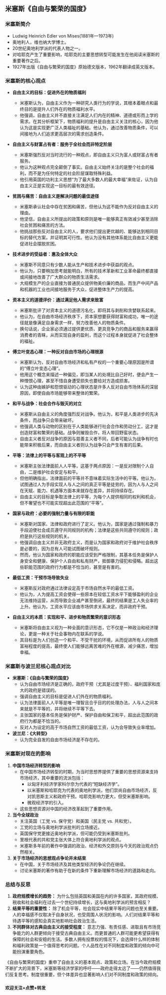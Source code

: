 ## 米塞斯《自由与繁荣的国度》

### **米塞斯简介**
* Ludwig Heinrich Edler von Mises(1881年—1973年)
* 奥地利人，维也纳大学博士。
* 20世纪奥地利学派的代表人物之一。
* 对哈耶克产生了重要影响，哈耶克的主要思想转型可能发生在他阅读米塞斯的重要著作之后。
* 1927年出版《自由与繁荣的国度》原始德文版本，1962年翻译成英文版本。

### **米塞斯的核心观点**

* **自由主义的目标：促进外在的物质福利**
    * 米塞斯认为，自由主义作为一种研究人类行为的学说，其根本着眼点和最终目的是提升人们外在的物质福利水平。
    * 他强调，自由主义并不直接关注满足人们内在的精神、道德或形而上学的需求。在其分析框架下，物质福利的提升是自由主义关注的核心，因为他认为这是实现更广泛人类福祉的基础。他认为，通过改善物质条件，可以间接地为人们追求更高层次的需求创造条件。

* **自由主义与财富占有者：服务于全社会而非特定阶层**
    * 米塞斯强烈反对当时流行的一种观点，即自由主义只为富人或财富占有者服务。
    * 他认为这种观点完全颠倒了事实。自由主义始终关注的是整个社会的福利，而不是为任何特定的社会阶层谋取特殊利益。
    * 他引用英国的功利主义思想“为了最大多数人的最大幸福”来佐证，认为自由主义正是实现这一目标的最有效途径。

* **贫困与痛苦：自由主义是解决问题的最佳途径**
    * 米塞斯承认社会中存在贫困和痛苦，但他认为这不能作为反对自由主义的理由。
    * 他坚信，自由主义所提出的政策和原则是唯一能够真正有效减少甚至消除社会贫困和痛苦的方法。
    * 他挑战那些反对自由主义的人，要求他们提出更优越的、能够达到相同目标的替代方案，并证明其可行性。他认为没有其他体系能比自由主义更能促进社会摆脱贫困。

* **技术进步的受益者：惠及全体大众**
    * 米塞斯不同意只有少数人能从生产和技术进步中获益的观点。
    * 他认为，只要稍加思考就能明白，所有的技术革新和工业革命最终都直接或间接地改善了广大群众的物质生活需求。
    * 大规模生产的企业直接为普通民众提供物美价廉的商品，而生产中间产品和机器的工业也间接地服务于大众，促进整体生产力的提高。

* **资本主义的道德评价：通过满足他人需求来致富**
    * 米塞斯批评了对资本主义的道德污名化，即将其与剥削和贪婪联系起来。
    * 他认为，在自由市场经济秩序下，资本家想要获得财富和成功，唯一的途径就是像满足自身需求一样，努力改善他人的物质条件。
    * 换句话说，企业家必须通过提供更优质、更具竞争力的商品和服务来赢得消费者的青睐，从而实现自身的盈利，而这个过程本身就促进了社会整体的福祉。

* **傅立叶变态心理：一种反对自由市场的心理根源**
    * 米塞斯认为，反对自由市场经济和私有产权的一个重要心理原因是所谓的“傅立叶变态心理”。
    * 他用这个概念来描述一种偏见，即当某人的处境比自己好时，便会产生一种憎恨心理，甚至不惜自身遭受损失也要给对方造成损害。
    * 认为这种由嫉妒和怨恨驱动的心理状态是许多人反对自由市场体系的深层原因，即使自由市场能够带来整体的繁荣。

* **和平与战争：社会合作与毁灭的对立**
    * 米塞斯从自由主义的角度强烈反对战争。他认为，和平是人类进步的先决条件，而战争只会带来破坏。
    * 他强调人类与动物的区别在于人类能够进行社会合作和劳动分工，这才是创造财富和繁荣的基础。战争则摧毁合作，将人带回野蛮状态。
    * 自由主义者反对战争的原因与慈善主义者不同，后者可能认为战争有时也能带来积极后果，而自由主义者则认为战争只会产生有害的后果。

* **平等：法律上的平等与客观上的不平等**
    * 米塞斯主张法律面前人人平等，这基于两点原因：一是反对限制个人自由，二是维护社会安定与和平。
    * 但他明确指出，法律面前的平等并不意味着实际生活中的平等。他认为，试图通过人为手段实现人与人之间的真正平等是徒劳的，因为人与人之间在天赋、能力、机遇等方面本来就存在差异，并将持续存在。
    * 自由主义的目标是争取法律上的平等，为每个人提供相同的权利和机会，但不奢望也不可能实现超出此范围的“平等”。

* **国家与政府：必要的强制力量与有限的职能**
    * 米塞斯对国家、法律和政府进行了定义。他认为，国家是通过强制和暴力手段迫使社会成员遵守共同规则的机构；法律是这些共同遵守的规则；政府是执行这些规则的机关。
    * 他强调自由主义并非无政府主义，而是认为国家和政府对于维护社会秩序是必要的，因为总有人可能试图破坏规则。
    * 然而，他认为国家和政府的职能应该受到严格限制，其基本任务是保护人身安全和健康、保护个人自由和私有财产，抵御暴力侵犯和侵略。超出这些职能范围的政府行为都是不恰当的，甚至是有害的。

* **最低工资：干预市场导致失业**
    * 米塞斯反对政府通过法律设定高于市场自然水平的最低工资。
    * 他认为，人为提高工资会使得一些原本在较低工资水平下能够盈利的企业无法维持运营，从而导致企业减产甚至倒闭，最终的结果是工人失业率的上升。他认为，工资水平应该由市场供求关系决定，而非政府干预。

* **自由主义的本质：实现和平、进步和物质繁荣的意识形态**
    * 米塞斯将自由主义视为一种全面的意识形态，它不仅是一种政治和经济理论，更是一种关于社会事物内在联系的学说。
    * 其目标是为人们创造一个和平、不受干扰的环境，从而促进所有人的物质富裕程度的提高，最终使人们能够远离苦难的外在根源，减少痛苦，增加幸福。

### **米塞斯与波兰尼核心观点对比**

* **米塞斯：《自由与繁荣的国度》**
    * 认为自由市场经济是正确的，政府干预（尤其是过度干预）、福利国家和庞大的政府是错误的。
    * 强调自由主义的目标是促进人们外在的物质福利。
    * 认为法律面前人人平等是唯一理智且合乎目的的处理办法，人与人之间本来就是不平等的，并将继续不平等下去。
    * 主张国家的基本任务是保护财产、保护自由和保卫和平，超出此范围的政府行为都是不恰当的。
    * 反对人为设定的高于市场自然工资的最低工资，认为会导致失业率增加。
* **波兰尼：《大转型》**
    * 认为完全自发的自由市场经济是不存在的。
    
### **米塞斯对现在的影响**

1.  **中国市场经济转型的影响**
    * 在中国市场经济转型的时期，为当时思想界提供了重要的思想资源来支持市场经济，其中重要的流派包括：
        * 以匈牙利经济学家科尔奈为代表的“短缺经济学”。
        * 以米塞斯和哈耶克为代表的奥地利学派，他们崇尚自由市场经济，反对凯恩斯主义和政府干预。哈耶克影响力更大，但受米塞斯影响。
        * 微观经济学的引入。
    * 这些思想资源对中国的经济改革起到了重要作用。
2.  **当今全球政治**
    * 关注英国（工党 vs. 保守党）和美国（民主党 vs. 共和党）。
    * 工党的立场与奥地利学派批判的立场接近。
    * 英国保守党更接近奥地利学派，但可能仍受到米塞斯批判。
    * 里根代表的共和党主张大体上符合奥地利学派的观点。
    * 米塞斯多年前的著作中强调的政治、经济和外交原则与今天的政治观点仍然相关。
3.  **关于市场经济的思想观点争论并未结束**
    * 在中国，关于市场经济及其他类型经济的争论仍在继续。
    * 讨论米塞斯的著作有助于在新的条件下重新理解市场经济的道路和走向。


### **总结与反思**

1.  **政府规模增长的趋势：** 为什么包括英国和美国在内的许多国家，其政府规模、税收和社会福利在过去一个世纪持续增长，这与奥地利学派的预言相反？
2.  **结果平等的重要性：** 除了机会平等，社会现实中结果平等的问题也至关重要。人的幸福感不仅取决于自身状况，也受周围人状况的影响。人们对结果平等和待遇平等的感知会真实地影响社会政治生活。
3.  **不同群体对古典自由主义的接受程度：** 意志力强、有责任感、进取且有市场竞争能力的人群更倾向于接受古典自由主义。而更普通的人群可能更希望获得有保障的社会和安稳的生活。多数人拥有投票权的情况下，会选择什么样的体制和福利政策是一个值得思考的问题。个人品性在对不同制度和政策的倾向中可能扮演重要角色。

《自由与繁荣的国度》重申了自由主义的基本观点、政策和立场。在当今政府规模不断扩大的背景下，米塞斯等经济学家的呼吁——政府走得太远了——仍然值得我们反复思考。制度很重要，但个体差异也显著影响人们对不同制度和政策的倾向。

###

**欢迎关注+点赞+转发**
